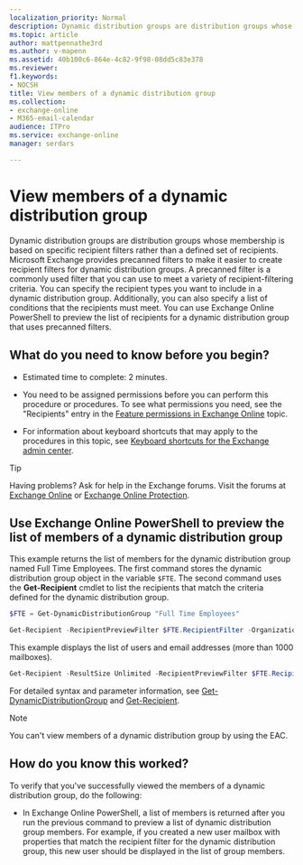 ```yaml
---
localization_priority: Normal
description: Dynamic distribution groups are distribution groups whose membership is based on specific recipient filters rather than a defined set of recipients. Microsoft Exchange provides precanned filters to make it easier to create recipient filters for dynamic distribution groups. A precanned filter is a commonly used filter that you can use to meet a variety of recipient-filtering criteria. You can specify the recipient types you want to include in a dynamic distribution group. Additionally, you can also specify a list of conditions that the recipients must meet. You can use Exchange Online PowerShell to preview the list of recipients for a dynamic distribution group that uses precanned filters.
ms.topic: article
author: mattpennathe3rd
ms.author: v-mapenn
ms.assetid: 40b100c6-864e-4c82-9f98-08dd5c83e378
ms.reviewer: 
f1.keywords:
- NOCSH
title: View members of a dynamic distribution group
ms.collection: 
- exchange-online
- M365-email-calendar
audience: ITPro
ms.service: exchange-online
manager: serdars

---
```


# View members of a dynamic distribution group

Dynamic distribution groups are distribution groups whose membership is based on specific recipient filters rather than a defined set of recipients. Microsoft Exchange provides precanned filters to make it easier to create recipient filters for dynamic distribution groups. A precanned filter is a commonly used filter that you can use to meet a variety of recipient-filtering criteria. You can specify the recipient types you want to include in a dynamic distribution group. Additionally, you can also specify a list of conditions that the recipients must meet. You can use Exchange Online PowerShell to preview the list of recipients for a dynamic distribution group that uses precanned filters.

## What do you need to know before you begin?

- Estimated time to complete: 2 minutes.

- You need to be assigned permissions before you can perform this procedure or procedures. To see what permissions you need, see the "Recipients" entry in the [Feature permissions in Exchange Online](../../permissions-exo/feature-permissions.md) topic.

- For information about keyboard shortcuts that may apply to the procedures in this topic, see [Keyboard shortcuts for the Exchange admin center](../../accessibility/keyboard-shortcuts-in-admin-center.md).

> [!TIP]
> Having problems? Ask for help in the Exchange forums. Visit the forums at [Exchange Online](https://go.microsoft.com/fwlink/p/?linkId=267542) or [Exchange Online Protection](https://go.microsoft.com/fwlink/p/?linkId=285351).

## Use Exchange Online PowerShell to preview the list of members of a dynamic distribution group
<a name="Shell"> </a>

This example returns the list of members for the dynamic distribution group named Full Time Employees. The first command stores the dynamic distribution group object in the variable `$FTE`. The second command uses the **Get-Recipient** cmdlet to list the recipients that match the criteria defined for the dynamic distribution group.

```PowerShell
$FTE = Get-DynamicDistributionGroup "Full Time Employees"
```

```PowerShell
Get-Recipient -RecipientPreviewFilter $FTE.RecipientFilter -OrganizationalUnit $FTE.RecipientContainer
```

This example displays the list of users and email addresses (more than 1000 mailboxes).

```PowerShell
Get-Recipient -ResultSize Unlimited -RecipientPreviewFilter $FTE.RecipientFilter -OrganizationalUnit $FTE.RecipientContainer | Format-Table Name,Primary*
```
For detailed syntax and parameter information, see [Get-DynamicDistributionGroup](https://docs.microsoft.com/powershell/module/exchange/get-dynamicdistributiongroup) and [Get-Recipient](https://docs.microsoft.com/powershell/module/exchange/get-recipient).

> [!NOTE]
> You can't view members of a dynamic distribution group by using the EAC.

## How do you know this worked?

To verify that you've successfully viewed the members of a dynamic distribution group, do the following:

- In Exchange Online PowerShell, a list of members is returned after you run the previous command to preview a list of dynamic distribution group members. For example, if you created a new user mailbox with properties that match the recipient filter for the dynamic distribution group, this new user should be displayed in the list of group members.
